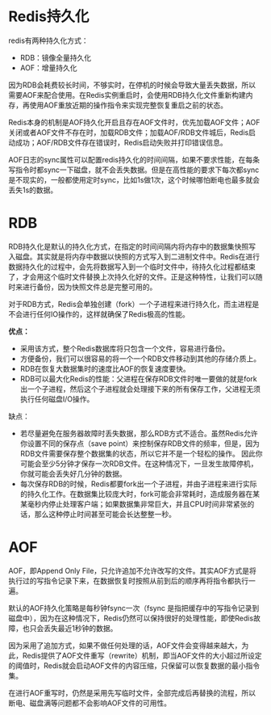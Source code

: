 # Redis持久化
redis有两种持久化方式：
- RDB：镜像全量持久化
- AOF：增量持久化

因为RDB会耗费较长时间，不够实时，在停机的时候会导致大量丢失数据，所以需要AOF来配合使用。在Redis实例重启时，会使用RDB持久化文件重新构建内存，再使用AOF重放近期的操作指令来实现完整恢复重启之前的状态。

Redis本身的机制是AOF持久化开启且存在AOF文件时，优先加载AOF文件；AOF关闭或者AOF文件不存在时，加载RDB文件；加载AOF/RDB文件城后，Redis启动成功；AOF/RDB文件存在错误时，Redis启动失败并打印错误信息。

AOF日志的sync属性可以配置redis持久化的时间间隔，如果不要求性能，在每条写指令时都sync一下磁盘，就不会丢失数据。但是在高性能的要求下每次都sync是不现实的，一般都使用定时sync，比如1s做1次，这个时候哪怕断电也最多就会丢失1s的数据。

# RDB
RDB持久化是默认的持久化方式，在指定的时间间隔内将内存中的数据集快照写入磁盘。其实就是将内存中数据以快照的方式写入到二进制文件中。Redis在进行数据持久化的过程中，会先将数据写入到一个临时文件中，待持久化过程都结束了，才会用这个临时文件替换上次持久化好的文件。正是这种特性，让我们可以随时来进行备份，因为快照文件总是完整可用的。

对于RDB方式，Redis会单独创建（fork）一个子进程来进行持久化，而主进程是不会进行任何IO操作的，这样就确保了Redis极高的性能。

**优点：**
- 采用该方式，整个Redis数据库将只包含一个文件，容易进行备份。
- 方便备份，我们可以很容易的将一个一个RDB文件移动到其他的存储介质上。
- RDB在恢复大数据集时的速度比AOF的恢复速度要快。
- RDB可以最大化Redis的性能：父进程在保存RDB文件时唯一要做的就是fork出一个子进程，然后这个子进程就会处理接下来的所有保存工作，父进程无须执行任何磁盘I/O操作。

缺点：
- 若尽量避免在服务器故障时丢失数据，那么RDB方式不适合。虽然Redis允许你设置不同的保存点（save point）来控制保存RDB文件的频率，但是，因为RDB文件需要保存整个数据集的状态，所以它并不是一个轻松的操作。 因此你可能会至少5分钟才保存一次RDB文件。在这种情况下，一旦发生故障停机，你就可能会丢失好几分钟的数据。
- 每次保存RDB的时候，Redis都要fork出一个子进程，并由子进程来进行实际的持久化工作。在数据集比较庞大时，fork可能会非常耗时，造成服务器在某某毫秒内停止处理客户端；如果数据集非常巨大，并且CPU时间非常紧张的话，那么这种停止时间甚至可能会长达整整一秒。

# AOF
AOF，即Append Only File，只允许追加不允许改写的文件。其实AOF方式是将执行过的写指令记录下来，在数据恢复时按照从前到后的顺序再将指令都执行一遍。

默认的AOF持久化策略是每秒钟fsync一次（fsync 是指把缓存中的写指令记录到磁盘中），因为在这种情况下，Redis仍然可以保持很好的处理性能，即使Redis故障，也只会丢失最近1秒钟的数据。

因为采用了追加方式，如果不做任何处理的话，AOF文件会变得越来越大，为此，Redis提供了AOF文件重写（rewrite）机制，即当AOF文件的大小超过所设定的阈值时，Redis就会启动AOF文件的内容压缩，只保留可以恢复数据的最小指令集。

在进行AOF重写时，仍然是采用先写临时文件，全部完成后再替换的流程，所以断电、磁盘满等问题都不会影响AOF文件的可用性。

